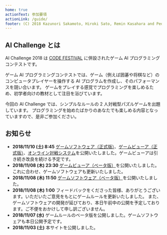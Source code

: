```yaml
---
home: true
actionText: 参加要項
actionLink: /guide/
footer: (C) 2018 Kazunori Sakamoto, Hiroki Sato, Remin Kasahara and Pedro Caldeira
---
```


## AI Challenge とは

AI Challenge 2018 は [CODE FESTIVAL](https://www.recruit-jinji.jp/recruitment/code_fes/) に併設されたゲーム AI プログラミングコンテストです。

ゲーム AI プログラミングコンテストでは、ゲーム（例えば囲碁や将棋など）のコンピュータプレイヤーを操作する AI プログラムを作成し、そのパフォーマンスを競い合います。
ゲームをプレイする感覚でプログラミングを楽しめるため、初学者向けの教材として注目を浴びています。

今回の AI Challenge では、シンプルなルールの 2 人対戦型パズルゲームを出題しています。
プログラミングを始めたばかりのあなたでも楽しめる内容となっていますので、是非ご参加ください。

## お知らせ

- **2018/11/10 (土) 8:45** [ゲームソフトウェア（正式版）](https://github.com/exKAZUu/AIChallenge2018AtCodeFestival/releases)、[ゲームビューア（正式版）](https://www.exkazuu.net/GameViewerForAIChallenge2018AtCodeFestival/)、[オンライン対戦システム](https://aichallenge.exkazuu.net/)を公開いたしました。ゲームビューアは引き続き改良を続ける予定です。
- **2018/11/08 (木) 23:30** [ゲームビューア（ベータ版）](https://www.exkazuu.net/GameViewerForAIChallenge2018AtCodeFestival/)を公開いたしました。これに合わせ、ゲームソフトウェアも更新いたしました。
- **2018/11/08 (木) 11:50** [ゲームソフトウェア（ベータ版）](https://github.com/exKAZUu/AIChallenge2018AtCodeFestival/releases)を公開いたしました。
- **2018/11/08 (木) 1:00** フィードバックをくださった皆様、ありがとうございます。いただいたご意見をもとにゲームルールを更新いたしました。
  また、ゲームソフトウェアの開発が延びており、本日午前中の公開を予定しております。ご不便をおかけして申し訳ございません。
- **2018/11/07 (水)** ゲームルールのベータ版を公開しました。ゲームソフトウェアも本日公開予定です。
- **2018/11/03 (土)** 本サイトを公開しました。
